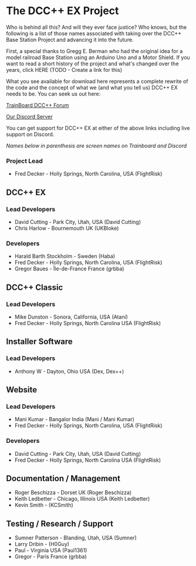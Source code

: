 # The DCC++ EX Project

Who is behind all this? And will they ever face justice? Who knows, but the following is a list of those names associated with taking over the DCC++ Base Station Project and advancing it into the future. 

First, a special thanks to Gregg E. Berman who had the original idea for a model railroad Base Station using an Arduino Uno and a Motor Shield. If you want to read a short history of the project and what's changed over the years, click HERE (TODO - Create a link for this)

What you see available for download here represents a complete rewrite of the code and the concept of what we (and what you tell us) DCC++ EX needs to be. You can seek us out here:

[TrainBoard DCC++ Forum](https://www.trainboard.com/highball/index.php?forums/dcc.177/)

[Our Discord Server](https://discord.gg/y2sB4Fp)

You can get support for DCC++ EX at either of the above links including live support on Discord.

_Names below in parenthesis are screen names on Trainboard and Discord_

### Project Lead

* Fred Decker - Holly Springs, North Carolina, USA (FlightRisk)

## DCC++ EX

### Lead Developers

* David Cutting - Park City, Utah, USA (David Cutting)
* Chris Harlow - Bournemouth UK (UKBloke)

### Developers

* Harald Barth Stockholm - Sweden (Haba)
* Fred Decker - Holly Springs, North Carolina, USA (FlightRisk)
* Gregor Baues - Île-de-France France (grbba)

## DCC++ Classic

### Lead Developers

* Mike Dunston - Sonora, California, USA (Atani)
* Fred Decker - Holly Springs, North Carolina USA (FlightRisk)

## Installer Software

### Lead Developers

* Anthony W - Dayton, Ohio USA (Dex, Dex++)

## Website

### Lead Developers

* Mani Kumar - Bangalor India (Mani / Mani Kumar)
* Fred Decker - Holly Springs, North Carolina, USA (FlightRisk)

### Developers

* David Cutting - Park City, Utah, USA (David Cutting)
* Fred Decker - Holly Springs, North Carolina USA (FlightRisk)


## Documentation / Management

* Roger Beschizza - Dorset UK (Roger Beschizza)
* Keith Ledbetter - Chicago, Illinois USA (Keith Ledbetter)
* Kevin Smith - (KCSmith)

## Testing / Research / Support

* Sumner Patterson - Blanding, Utah, USA (Sumner)
* Larry Dribin - (H0Guy)
* Paul - Virginia USA (Paul1361)
* Gregor - Paris France (grbba)


